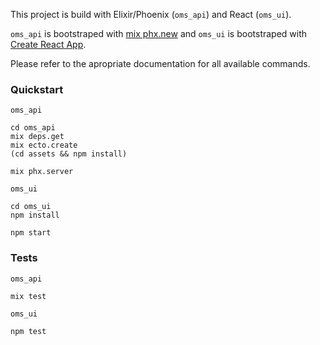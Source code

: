 This project is build with Elixir/Phoenix (`oms_api`) and React (`oms_ui`).

`oms_api` is bootstraped with [mix phx.new](https://hexdocs.pm/phoenix/up_and_running.html) and `oms_ui` is bootstraped with [Create React App](https://github.com/facebook/create-react-app).

Please refer to the apropriate documentation for all available commands.

### Quickstart

`oms_api`

```
cd oms_api
mix deps.get
mix ecto.create
(cd assets && npm install)

mix phx.server
```

`oms_ui`

```
cd oms_ui
npm install

npm start
```

### Tests

`oms_api`

```
mix test
```

`oms_ui`

```
npm test
```
